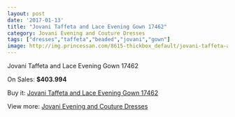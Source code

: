 ```yaml
---
layout: post
date: '2017-01-13'
title: "Jovani Taffeta and Lace Evening Gown 17462"
category: Jovani Evening and Couture Dresses
tags: ["dresses","taffeta","beaded","jovani","gown"]
image: http://img.princessan.com/8615-thickbox_default/jovani-taffeta-and-lace-evening-gown-17462.jpg
---
```

Jovani Taffeta and Lace Evening Gown 17462

On Sales: **$403.994**
<a href="https://www.princessan.com/en/jovani-evening-and-couture-dresses/3793-jovani-taffeta-and-lace-evening-gown-17462.html"><amp-img layout="responsive" width="600" height="600" src="//img.princessan.com/8615-thickbox_default/jovani-taffeta-and-lace-evening-gown-17462.jpg" alt="Jovani Taffeta and Lace Evening Gown 17462 0" /></a>
<a href="https://www.princessan.com/en/jovani-evening-and-couture-dresses/3793-jovani-taffeta-and-lace-evening-gown-17462.html"><amp-img layout="responsive" width="600" height="600" src="//img.princessan.com/8616-thickbox_default/jovani-taffeta-and-lace-evening-gown-17462.jpg" alt="Jovani Taffeta and Lace Evening Gown 17462 1" /></a>

Buy it: [Jovani Taffeta and Lace Evening Gown 17462](https://www.princessan.com/en/jovani-evening-and-couture-dresses/3793-jovani-taffeta-and-lace-evening-gown-17462.html "Jovani Taffeta and Lace Evening Gown 17462")

View more: [Jovani Evening and Couture Dresses](https://www.princessan.com/en/27-jovani-evening-and-couture-dresses "Jovani Evening and Couture Dresses")